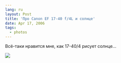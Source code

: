 ```yaml
---
lang: ru
layout: Post
title: 'Про Canon EF 17-40 f/4L и солнце'
date: Apr 17, 2006
tags:
  - photos
---
```


Всё-таки нравится мне, как 17-40/4 рисует солнце...

![](/images/blog/MG-2745.jpg)

